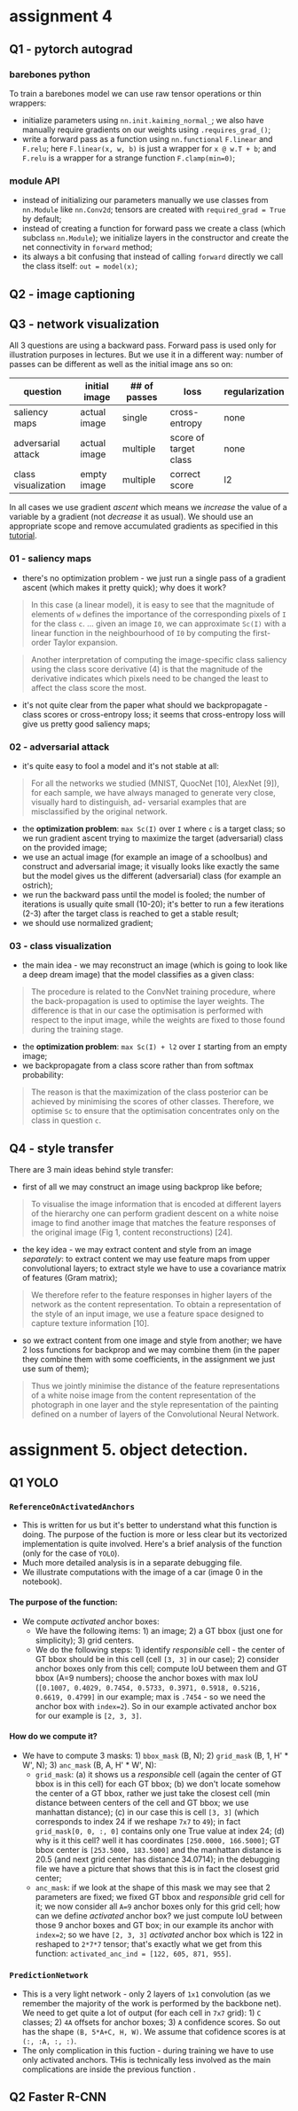 # assignment 4
## Q1 - pytorch autograd

### barebones python
To train a barebones model we can use raw tensor operations or thin wrappers:
- initialize parameters using `nn.init.kaiming_normal_`; we also have manually require 
gradients on our weights using `.requires_grad_()`;
- write a forward pass as a function using `nn.functional` `F.linear` and `F.relu`; 
here `F.linear(x, w, b)` is just a wrapper for `x @ w.T + b`; and `F.relu` is a wrapper
for a strange function `F.clamp(min=0)`;

### module API
- instead of initializing our parameters manually we use classes from `nn.Module` like 
`nn.Conv2d`; tensors are created with `required_grad = True` by default;
- instead of creating a function for forward pass we create a class (which subclass `nn.Module`);
we initialize layers in the constructor and create the net connectivity in `forward` method; 
- its always a bit confusing that instead of calling `forward` directly we call the class itself:
`out = model(x)`;

## Q2 - image captioning
## Q3 - network visualization

All 3 questions are using a backward pass. Forward pass is used only for illustration purposes in lectures. But we use it in a different way: number of passes can be different as well as the initial image ans so on:

| question             | initial image | ## of passes | loss                  | regularization | 
| -------------------- | ------------- | ------------ | --------------------- | -------------- |
| saliency maps        | actual image  | single       | cross-entropy         | none           | 
| adversarial attack   | actual image  | multiple     | score of target class | none           |
| class visualization  | empty image   | multiple     | correct score         | l2             |

In all cases we use  gradient *ascent* which means we *increase* the value of a variable by a gradient (not *decrease* it as usual). We should use an appropriate scope and remove accumulated gradients as specified in this [tutorial](https://pytorch.org/tutorials/beginner/examples_autograd/two_layer_net_autograd.html).

### 01 - saliency maps
- there's no optimization problem - we just run a single pass of a gradient ascent (which makes it pretty quick); why does it work?

> In this case (a linear model), it is easy to see that the magnitude of elements of `w` defines the importance of the corresponding pixels of `I` for the class `c`. ... given an image `I0`, we can approximate `Sc(I)` with a linear function in the neighbourhood of `I0` by computing the first-order Taylor expansion.

> Another interpretation of computing the image-specific class saliency using the class score derivative (4) is that the magnitude of the derivative indicates which pixels need to be changed the least to affect the class score the most.

- it's not quite clear from the paper what should we backpropagate - class scores or cross-entropy loss; it seems that cross-entropy loss will give us pretty good saliency maps;

### 02 - adversarial attack
- it's quite easy to fool a model and it's not stable at all:

> For all the networks we studied (MNIST, QuocNet [10], AlexNet [9]), for each sample, we have always managed to generate very close, visually hard to distinguish, ad- versarial examples that are misclassified by the original network.

- the **optimization problem**: `max Sc(I)` over `I` where `c` is a target class; so we run gradient ascent trying to maximize the target (adversarial) class on the provided image; 
- we use an actual image (for example an image of a schoolbus) and construct and adversarial image; it visually looks like exactly the same but the model gives us the different (adversarial) class (for example an ostrich);
- we run the backward pass until the model is fooled; the number of iterations is usually quite small (10-20); it's better to run a few iterations (2-3) after the target class is reached to get a stable result;
- we should use normalized gradient;

### 03 - class visualization
- the main idea - we may reconstruct an image (which is going to look like a deep dream image) that the model classifies as a given class:

> The procedure is related to the ConvNet training procedure, where the back-propagation is used to optimise the layer weights. The difference is that in our case the optimisation is performed with respect to the input image, while the weights are fixed to those found during the training stage.

- the **optimization problem**: `max Sc(I) + l2` over `I` starting from an empty image; 
- we backpropagate from a class score rather than from softmax probability:

> The reason is that the maximization of the class posterior can be achieved by minimising the scores of other classes. Therefore, we optimise `Sc` to ensure that the optimisation concentrates only on the class in question `c`. 

## Q4 - style transfer
There are 3 main ideas behind style transfer: 
- first of all we may construct an image using backprop like before; 

> To visualise the image information that is encoded at
different layers of the hierarchy one can perform gradient descent on a white noise image to find another image that matches the feature responses of the original image (Fig 1, content reconstructions) [24].

- the key idea - we may extract content and style from an image *separately*: to extract content we may use feature maps from upper convolutional layers; to extract style we have to use a covariance matrix of features (Gram matrix); 

> We therefore refer to the feature responses in higher layers of the network as the content representation. To obtain a representation of the style of an input image, we use a feature space designed to capture texture information [10].


- so we extract content from one image and style from another; we have 2 loss functions for backprop and we may combine them (in the paper they combine them with some coefficients, in the assignment we just use sum of them);

> Thus we jointly minimise the distance of the feature representations of a white noise image from the content representation of the photograph in one layer and the style representation of the painting defined on a number of layers of the Convolutional Neural Network.

# assignment 5. object detection.
## Q1 YOLO

### `ReferenceOnActivatedAnchors`
- This is written for us but it's better to understand what this function is doing. The purpose of the fuction is more or less clear but its vectorized implementation is quite involved. Here's a brief analysis of the function (only for the case of `YOLO`). 
- Much more detailed analysis is in a separate debugging file.
- We illustrate computations with the image of a car (image 0 in the notebook).

#### The purpose of the function:
- We compute *activated* anchor boxes:
	- We have the following items: 1) an image; 2) a GT bbox (just one for simplicity); 3) grid centers. 
	- We do the following steps: 1) identify *responsible* cell - the center of GT bbox should be in this cell (cell `[3, 3]` in our case); 2) consider anchor boxes only from this cell; compute IoU between them and GT bbox (A=9 numbers); choose the anchor boxes with max IoU (`[0.1007, 0.4029, 0.7454, 0.5733, 0.3971, 0.5918, 0.5216, 0.6619, 0.4799]` in our example; max is `.7454` - so we need the anchor box with `index=2`). So in our example activated anchor box for our example is `[2, 3, 3]`.

#### How do we compute it?
- We have to compute 3 masks: 1) `bbox_mask` (B, N); 2) `grid_mask` (B, 1, H' * W', N); 3) `anc_mask` (B, A, H' * W', N):
	- `grid_mask`: (a) it shows us a *responsible* cell (again the center of GT bbox is in this cell) for each GT bbox; (b) we don't locate somehow the center of a GT bbox, rather we just take the closest cell (min distance between centers of the cell and GT bbox; we use manhattan distance); (c) in our case this is cell `[3, 3]` (which corresponds to index 24 if we reshape `7x7` to `49`); in fact `grid_mask[0, 0, :, 0]` contains only one True value at index 24; (d) why is it this cell? well it has coordinates `[250.0000, 166.5000]`; GT bbox center is `[253.5000, 183.5000]` and the manhattan distance is 20.5 (and next grid center has distance 34.0714); in the debugging file we have a picture that shows that this is in fact the closest grid center;
	- `anc_mask`: if we look at the shape of this mask we may see that 2 parameters are fixed; we fixed GT bbox and *responsible* grid cell for it; we now consider all `A=9` anchor boxes only for this grid cell; how can we define *activated* anchor box? we just compute IoU between those 9 anchor boxes and GT box; in our example its anchor with `index=2`; so we have `[2, 3, 3]` *activated* anchor box which is 122 in reshaped to `2*7*7` tensor; that's exactly what we get from this function: `activated_anc_ind = [122, 605, 871, 955]`.

### `PredictionNetwork`
- This is a very light network - only 2 layers of `1x1` convolution (as we remember the majority of the work is performed by the backbone net). We need to get quite a lot of output (for each cell in `7x7` grid): 1) `C` classes; 2) `4A` offsets for anchor boxes; 3) `A` confidence scores. So out has the shape `(B, 5*A+C, H, W)`. We assume that cofidence scores is at `(:, :A, :, :)`.
- The only complication in this fuction - during training we have to use only activated anchors. THis is technically less involved as the main complications are inside the previous function . 

## Q2 Faster R-CNN














